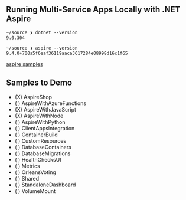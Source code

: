 ## Running Multi-Service Apps Locally with .NET Aspire

``` 
~/source ❯ dotnet --version
9.0.304

~/source ❯ aspire --version
9.4.0+700a5f6eaf36119aaca3617284e08998d16c1f65
```

[aspire samples](https://github.com/dotnet/aspire-samples)

## Samples to Demo
- (X) AspireShop
- ( ) AspireWithAzureFunctions
- (X) AspireWithJavaScript
- (X) AspireWithNode
- ( ) AspireWithPython
- ( ) ClientAppsIntegration
- ( ) ContainerBuild
- ( ) CustomResources
- ( ) DatabaseContainers
- ( ) DatabaseMigrations
- ( ) HealthChecksUI
- ( ) Metrics
- ( ) OrleansVoting
- ( ) Shared
- ( ) StandaloneDashboard
- ( ) VolumeMount

